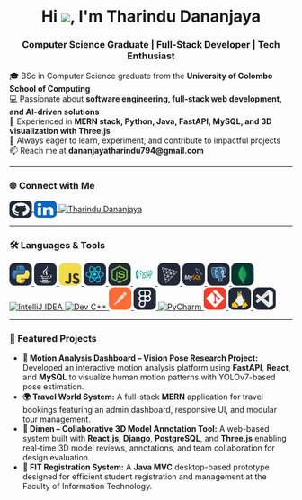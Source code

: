 <h1 align="center">Hi <img src="https://media.giphy.com/media/hvRJCLFzcasrR4ia7z/giphy.gif" width="30px"/>, I'm Tharindu Dananjaya</h1>

<h3 align="center">Computer Science Graduate | Full-Stack Developer | Tech Enthusiast</h3>

<p align="left">
🎓 BSc in Computer Science graduate from the <b>University of Colombo School of Computing</b><br/>
💻 Passionate about <b>software engineering, full-stack web development, and AI-driven solutions</b><br/>
🚀 Experienced in <b>MERN stack, Python, Java, FastAPI, MySQL, and 3D visualization with Three.js</b><br/>
🧠 Always eager to learn, experiment, and contribute to impactful projects<br/>
📫 Reach me at <b>dananjayatharindu794@gmail.com</b>
</p>

---

<h3 align="left">🌐 Connect with Me</h3>
<p align="left">
  <a href="https://github.com/TharinduAKTD" target="_blank">
    <img align="center" src="https://github.com/tandpfun/skill-icons/blob/main/icons/Github-Dark.svg" alt="Tharindu Dananjaya" height="30" width="40" />
  </a>
  <a href="https://www.linkedin.com/in/aktdananjaya" target="_blank">
    <img align="center" src="https://github.com/tandpfun/skill-icons/blob/main/icons/LinkedIn.svg" alt="Tharindu Dananjaya" height="30" width="40" />
  </a>
  <a href="https://www.facebook.com/tharindu.dananjaya.794" target="_blank">
    <img align="center" src="https://raw.githubusercontent.com/rahuldkjain/github-profile-readme-generator/master/src/images/icons/Social/facebook.svg" alt="Tharindu Dananjaya" height="30" width="40" />
  </a>
</p>

---

<h3 align="left">🛠️ Languages & Tools</h3>
<p align="left">
  <!-- Programming Languages -->
  <a href="https://www.python.org/" target="_blank" rel="noreferrer">
    <img src="https://github.com/tandpfun/skill-icons/blob/main/icons/Python-Dark.svg" alt="Python" width="40" height="40"/>
  </a>
  <a href="https://www.java.com/" target="_blank" rel="noreferrer">
    <img src="https://github.com/tandpfun/skill-icons/blob/main/icons/Java-Dark.svg" alt="Java" width="40" height="40"/>
  </a>
  <a href="https://developer.mozilla.org/en-US/docs/Web/JavaScript" target="_blank" rel="noreferrer">
    <img src="https://github.com/tandpfun/skill-icons/blob/main/icons/JavaScript.svg" alt="JavaScript" width="40" height="40"/>
  </a>

  <!-- Web & Backend -->
  <a href="https://react.dev/" target="_blank" rel="noreferrer">
    <img src="https://github.com/tandpfun/skill-icons/blob/main/icons/React-Dark.svg" alt="React" width="40" height="40"/>
  </a>
  <a href="https://nodejs.org/" target="_blank" rel="noreferrer">
    <img src="https://github.com/tandpfun/skill-icons/blob/main/icons/NodeJS-Dark.svg" alt="Node.js" width="40" height="40"/>
  </a>
  <a href="https://fastapi.tiangolo.com/" target="_blank" rel="noreferrer">
    <img src="https://raw.githubusercontent.com/fastapi/fastapi/master/docs/en/docs/img/logo-margin/logo-teal.svg" alt="FastAPI" width="40" height="40"/>
  </a>
  <a href="https://threejs.org/" target="_blank" rel="noreferrer">
    <img src="https://github.com/tandpfun/skill-icons/blob/main/icons/ThreeJS-Dark.svg" alt="Three.js" width="40" height="40"/>
  </a>

  <!-- Databases -->
  <a href="https://www.mysql.com/" target="_blank" rel="noreferrer">
    <img src="https://github.com/tandpfun/skill-icons/blob/main/icons/MySQL-Dark.svg" alt="MySQL" width="40" height="40"/>
  </a>
  <a href="https://www.postgresql.org/" target="_blank" rel="noreferrer">
    <img src="https://github.com/tandpfun/skill-icons/blob/main/icons/PostgreSQL-Dark.svg" alt="PostgreSQL" width="40" height="40"/>
  </a>
  <a href="https://www.mongodb.com/" target="_blank" rel="noreferrer">
    <img src="https://github.com/tandpfun/skill-icons/blob/main/icons/MongoDB.svg" alt="MongoDB" width="40" height="40"/>
  </a>

  <!-- IDEs & Tools -->
  <a href="https://www.jetbrains.com/idea/" target="_blank" rel="noreferrer">
    <img src="https://cdn.jsdelivr.net/gh/devicons/devicon/icons/intellij/intellij-original.svg" alt="IntelliJ IDEA" width="40" height="40"/>
  </a>
  <a href="https://www.bloodshed.net/devcpp.html" target="_blank" rel="noreferrer">
    <img src="assets/devcpp.png" alt="Dev C++" width="40" height="40"/>
  </a>
  <a href="https://www.postman.com/" target="_blank" rel="noreferrer">
    <img src="https://github.com/tandpfun/skill-icons/blob/main/icons/Postman.svg" alt="Postman" width="40" height="40"/>
  </a>
  <a href="https://www.figma.com/" target="_blank" rel="noreferrer">
    <img src="https://github.com/tandpfun/skill-icons/blob/main/icons/Figma-Dark.svg" alt="Figma" width="40" height="40"/>
  </a>
  <a href="https://www.jetbrains.com/pycharm/" target="_blank" rel="noreferrer">
    <img src="https://cdn.jsdelivr.net/gh/devicons/devicon/icons/pycharm/pycharm-original.svg" alt="PyCharm" width="40" height="40"/>
  </a>

  <!-- Platforms & Version Control -->
  <a href="https://git-scm.com/" target="_blank" rel="noreferrer">
    <img src="https://github.com/tandpfun/skill-icons/blob/main/icons/Git.svg" alt="Git" width="40" height="40"/>
  </a>
  <a href="https://www.linux.org/" target="_blank" rel="noreferrer">
    <img src="https://github.com/tandpfun/skill-icons/blob/main/icons/Linux-Dark.svg" alt="Linux" width="40" height="40"/>
  </a>
  <a href="https://code.visualstudio.com/" target="_blank" rel="noreferrer">
    <img src="https://github.com/tandpfun/skill-icons/blob/main/icons/VSCode-Dark.svg" alt="VS Code" width="40" height="40"/>
  </a>
</p>

---

<h3 align="left">🚀 Featured Projects</h3>
<ul>
  <li>
    <b>🎯 Motion Analysis Dashboard – Vision Pose Research Project:</b>
    Developed an interactive motion analysis platform using <b>FastAPI</b>, <b>React</b>, and <b>MySQL</b> to visualize human motion patterns with YOLOv7-based pose estimation.
  </li>
  <li>
    <b>🌍 Travel World System:</b>
    A full-stack <b>MERN</b> application for travel bookings featuring an admin dashboard, responsive UI, and modular tour management.
  </li>
  <li>
    <b>🧩 Dimen – Collaborative 3D Model Annotation Tool:</b>
    A web-based system built with <b>React.js</b>, <b>Django</b>, <b>PostgreSQL</b>, and <b>Three.js</b> enabling real-time 3D model reviews, annotations, and team collaboration for design evaluation.
  </li>
  <li>
    <b>📡 FIT Registration System:</b>
    A <b>Java MVC</b> desktop-based prototype designed for efficient student registration and management at the Faculty of Information Technology.
  </li>
</ul>

